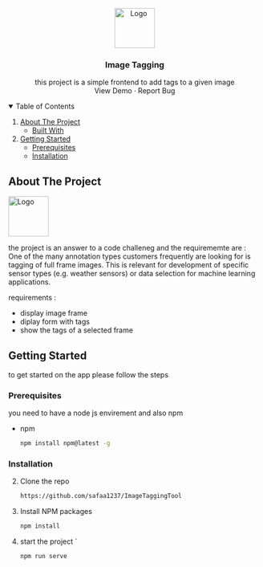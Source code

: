 <p align="center">
  <a href="https://github.com/othneildrew/Best-README-Template">
    <img src="image-tagging/assets/tag.svg" alt="Logo" width="80" height="80">
  </a>

  <h3 align="center">Image Tagging</h3>

  <p align="center">
   this project is a simple frontend to add tags to a given image
    <br />
    <a>View Demo</a>
    ·
    <a >Report Bug</a>
  </p>
</p>

<!-- TABLE OF CONTENTS -->
<details open="open">
  <summary>Table of Contents</summary>
  <ol>
    <li>
      <a href="#about-the-project">About The Project</a>
      <ul>
        <li><a href="#built-with">Built With</a></li>
      </ul>
    </li>
    <li>
      <a href="#getting-started">Getting Started</a>
      <ul>
        <li><a href="#prerequisites">Prerequisites</a></li>
        <li><a href="#installation">Installation</a></li>
      </ul>
    </li>
  </ol>
</details>

<!-- ABOUT THE PROJECT -->

## About The Project

 <a href="https://github.com/othneildrew/Best-README-Template">
    <img src="images/logo.png" alt="Logo" width="80" height="80">
  </a>

the project is an answer to a code challeneg and the requirememte are :
One of the many annotation types customers frequently are looking for is tagging of full frame
images. This is relevant for development of specific sensor types (e.g. weather sensors) or data
selection for machine learning applications.

requirements :

- display image frame
- diplay form with tags
- show the tags of a selected frame

<!-- GETTING STARTED -->

## Getting Started

to get started on the app please follow the steps

### Prerequisites

you need to have a node js envirement and also npm

- npm
  ```sh
  npm install npm@latest -g
  ```

### Installation

2. Clone the repo
   ```sh
   https://github.com/safaa1237/ImageTaggingTool
   ```
3. Install NPM packages
   ```sh
   npm install
   ```
4. start the project `
   ```JS
   npm run serve
   ```
